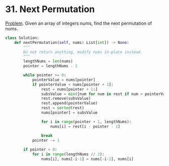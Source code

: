 # 31. Next Permutation
[Problem](https://leetcode.com/problems/next-permutation/description/). Given an array of integers nums, find the next permutation of nums.


```python
class Solution:
    def nextPermutation(self, nums: List[int]) -> None:
        """
        Do not return anything, modify nums in-place instead.
        """
        lengthNums = len(nums)
        pointer = lengthNums - 2

        while pointer >= 0:
            pointerValue = nums[pointer]
            if pointerValue < nums[pointer + 1]:
                rest = nums[pointer + 1:]
                subsValue = min([num for num in rest if num > pointerValue])
                rest.remove(subsValue)
                rest.append(pointerValue)
                rest = sorted(rest)
                nums[pointer] = subsValue

                for i in range(pointer + 1, lengthNums):
                    nums[i] = rest[i - pointer - 1]

                break
            pointer -= 1
        
        if pointer < 0:
            for i in range(lengthNums // 2):
                nums[i], nums[-i-1] = nums[-i-1], nums[i]
```

